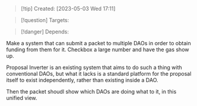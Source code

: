 
>[!tip] Created: [2023-05-03 Wed 17:11]

>[!question] Targets: 

>[!danger] Depends: 

Make a system that can submit a packet to multiple DAOs in order to obtain funding from them for it.  Checkbox a large number and have the gas show up.

Proposal Inverter is an existing system that aims to do such a thing with conventional DAOs, but what it lacks is a standard platform for the proposal itself to exist independently, rather than existing inside a DAO.

Then the packet shoudl show which DAOs are doing what to it, in this unified view.